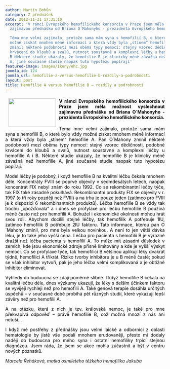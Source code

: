 ```yaml
---
author: Martin Bohůn
category: Z přednášek
date: 2012-11-21 17:31:10
excerpt: 'V rámci Evropského hemofilického konsorcia v Praze jsem měla možnost vyslechnout
  zajímavou přednášku od Briana O´Mahonyho - prezidenta Evropského hemofilického konsorcia

  Téma mne velmi zajímalo, protože sama mám syna s hemofilií B, o které bylo vždy
  možné získat mnohem méně informací a která vždy byla „stínem“ hemofilie A Pan O´Mahony
  zmínil některé podobnosti mezi oběma typy nemocí: stejný vzorec dědičnosti, podobné
  krvácení do kloubů a svalů, nutnost soustavné a komplexní léčby u hemofilie A i
  B Některé studie ukázaly, že hemofilie B je klinicky méně závažná než hemofilie
  A, jiné současné studie naopak tuto hypotézu popírají'
featured-image: images/Ikony/ehc.jpg
joomla_id: 124
joomla_url: hemofilie-a-versus-hemofilie-b-rozdily-a-podrobnosti
layout: post
title: Hemofilie A versus hemofilie B – rozdíly a podrobnosti
---
```


<h4 style="text-align: justify;">
 <img border="0" height="90" src="{{ site.baseurl }}/images/Ikony/ehc.jpg" style="float: left; margin-left: 10px; margin-right: 10px;" width="150"/>
 <span style="color: #000000;">
  V rámci Evropského hemofilického konsorcia v Praze jsem měla možnost vyslechnout zajímavou přednášku od Briana O´Mahonyho - prezidenta Evropského hemofilického konsorcia.
 </span>
</h4>
<p style="text-align: justify;">
 <span style="color: #000000;">
  Téma mne velmi zajímalo, protože sama mám syna s hemofilií B, o které bylo vždy možné získat mnohem méně informací a která vždy byla „stínem“ hemofilie A. Pan O´Mahony zmínil některé podobnosti mezi oběma typy nemocí: stejný vzorec dědičnosti, podobné krvácení do kloubů a svalů, nutnost soustavné a komplexní léčby u hemofilie A i B. Některé studie ukázaly, že hemofilie B je klinicky méně závažná než hemofilie A, jiné současné studie naopak tuto hypotézu popírají.
 </span>
</p>
<p style="text-align: justify;">
 <span style="color: #000000;">
  Model léčby je podobný, i když hemofilie B na kvalitní léčbu čekala mnohem déle. Koncentráty FVIII se poprvé objevily v sedmdesátých letech, naopak koncentrát FIX nebyl znám do roku 1992. Co se rekombinantní léčby týče, tak FIX také zásadně pokulhává. Rekombinantní produkty FIX se objevily v r. 1997 (o tři roky později než FVIII) a na trhu je pouze jeden (zatímco pro FVIII je k dispozici 6 rekombinantních produktů). Léčba hemofilie B se vždy tak trochu „opožďovala“ a i dnes se profylaxe pro léčbu hemofilie B používá méně často než pro hemofilii A. Bohužel i ekonomické okolnosti mohou hrát svou roli. Abychom docílili stejné léčby, tak hemofilik A potřebuje 1IU, zatímco hemofilik B potřebuje 2IU faktoru. Tato informace, kterou pan O´Mahony zmínil, pro mne byla velkou novinkou. A není to jen větší dávka léku, je to také jeho vyšší cena. Léčba pro pacienta s hemofilií B je výrazně dražší než léčba pacienta s hemofilií A. To může mít zásadní důsledek v zemích, kde jsou ekonomické zdroje přísně limitovány a kde je vyšší výskyt nemoci. Co se profylaxe týče, tak hemofilici B většinou aplikují léky dvakrát týdně, hemofilici A třikrát. Riziko tvorby inhibitoru je u B méně časté; pokud se však inhibitor vytvoří, pak je jeho léčba velmi komplikovaná a je obtížné inhibitor eliminovat.
 </span>
</p>
<p style="text-align: justify;">
 <span style="color: #000000;">
  Výhledy do budoucna se zdají poměrně slibné. I když hemofilie B čekala na kvalitní léčbu déle, dnes výzkumy ukazují, že léky s delším účinkem faktoru se vyvíjejí rychleji než pro hemofilii A. Také genová terapie dosáhla určitých úspěchů – v současné době probíhá pět různých studií, které vykazují lepší závěry než pro hemofilii A.
 </span>
</p>
<p style="text-align: justify;">
 <span style="color: #000000;">
  A na otázku, která z nich je tzv. královská nemoc, je také pro mne překvapivá odpověď – právě hemofilie B, což možná mnozí z nás ani netuší…
 </span>
</p>
<p style="text-align: justify;">
 <span style="color: #000000;">
  I když mé postřehy z přednášky jsou velmi laické a odborníci z oblasti hematologie by jistě vše podali mnohem erudovaněji, přesto mi dodaly naději do budoucna pro mého syna i ostatní hemofiliky trpící stejnou diagnózou. Jsem ráda, že jsem se akce mohla zúčastnit a být v centru nových poznatků.
 </span>
</p>
<p>
 <em>
  <span>
   Marcela Řeháková, matka osmiletého těžkého hemofilika Jakuba
  </span>
 </em>
</p>